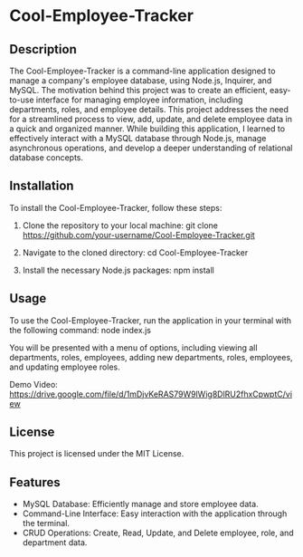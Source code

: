 # Cool-Employee-Tracker

## Description

The Cool-Employee-Tracker is a command-line application designed to manage a company's employee database, using Node.js, Inquirer, and MySQL. The motivation behind this project was to create an efficient, easy-to-use interface for managing employee information, including departments, roles, and employee details. This project addresses the need for a streamlined process to view, add, update, and delete employee data in a quick and organized manner. While building this application, I learned to effectively interact with a MySQL database through Node.js, manage asynchronous operations, and develop a deeper understanding of relational database concepts.


## Installation

To install the Cool-Employee-Tracker, follow these steps:

1. Clone the repository to your local machine:
git clone https://github.com/your-username/Cool-Employee-Tracker.git

2. Navigate to the cloned directory:
cd Cool-Employee-Tracker

3. Install the necessary Node.js packages:
npm install

## Usage

To use the Cool-Employee-Tracker, run the application in your terminal with the following command:
node index.js

You will be presented with a menu of options, including viewing all departments, roles, employees, adding new departments, roles, employees, and updating employee roles.

Demo Video: https://drive.google.com/file/d/1mDjvKeRAS79W9lWig8DlRU2fhxCpwptC/view

## License

This project is licensed under the MIT License.

## Features

- MySQL Database: Efficiently manage and store employee data.
- Command-Line Interface: Easy interaction with the application through the terminal.
- CRUD Operations: Create, Read, Update, and Delete employee, role, and department data.


